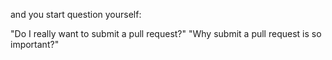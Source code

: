 and you start question yourself: 

"Do I really want to submit a pull request?"
"Why submit a pull request is so important?"
